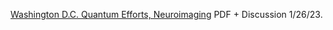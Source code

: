 [Washington D.C. Quantum Efforts, Neuroimaging](https://www.chemicalqdevice.com/washington-d-c-quantum-efforts-neuroimaging) PDF + Discussion 1/26/23.
